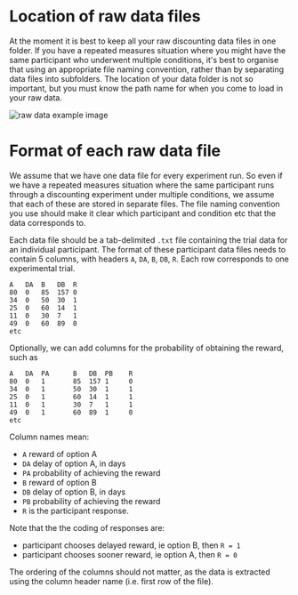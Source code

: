 # Location of raw data files
At the moment it is best to keep all your raw discounting data files in one folder. If you have a repeated measures situation where you might have the same participant who underwent multiple conditions, it's best to organise that using an appropriate file naming convention, rather than by separating data files into subfolders. The location of your data folder is not so important, but you must know the path name for when you come to load in your raw data.

![raw data example image](https://github.com/drbenvincent/delay-discounting-analysis/blob/master/img/data_files_kirby_example.png)

# Format of each raw data file
We assume that we have one data file for every experiment run. So even if we have a repeated measures situation where the same participant runs through a discounting experiment under multiple conditions, we assume that each of these are stored in separate files. The file naming convention you use should make it clear which participant and condition etc that the data corresponds to.

Each data file should be a tab-delimited `.txt` file containing the trial data for an individual participant. The format of these participant data files needs to contain 5 columns, with headers `A`, `DA`, `B`, `DB`, `R`. Each row corresponds to one experimental trial.

    A	DA	B	DB	R
    80	0	85	157	0
    34	0	50	30	1
    25	0	60	14	1
    11	0	30	7	1
    49	0	60	89	0
    etc

Optionally, we can add columns for the probability of obtaining the reward, such as

    A	DA	PA      B	DB	PB    R
    80	0	1       85	157	1     0
    34	0	1       50	30	1     1
    25	0	1       60	14	1     1
    11	0	1       30	7	1     1
    49	0	1       60	89	1     0
    etc

Column names mean:
- `A` reward of option A
- `DA` delay of option A, in days
- `PA` probability of achieving the reward
- `B` reward of option B
- `DB` delay of option B, in days
- `PB` probability of achieving the reward
- `R` is the participant response.

Note that the the coding of responses are:
* participant chooses delayed reward, ie option B, then `R = 1`
* participant chooses sooner reward, ie option A, then `R = 0`

The ordering of the columns should not matter, as the data is extracted using the column header name (i.e. first row of the file).
